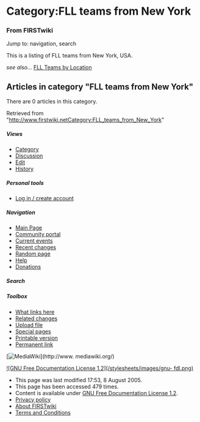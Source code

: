 # Category:FLL teams from New York

### From FIRSTwiki

Jump to: navigation, search

This is a listing of FLL teams from New York, USA.

_see also..._ [FLL Teams by Location](FLL_Teams_by_Location "FLL
Teams by Location" )

  

## Articles in category "FLL teams from New York"

There are 0 articles in this category.

Retrieved from
"<http://www.firstwiki.netCategory:FLL_teams_from_New_York>"

##### Views

  * [Category](Category:FLL_teams_from_New_York)
  * [Discussion](/index.php?title=Category_talk:FLL_teams_from_New_York&action=edit)
  * [Edit](/index.php?title=Category:FLL_teams_from_New_York&action=edit)
  * [History](/index.php?title=Category:FLL_teams_from_New_York&action=history)

##### Personal tools

  * [Log in / create account](/index.php?title=Special:Userlogin&returnto=Category:FLL_teams_from_New_York)

[](Main_Page "Main Page" )

##### Navigation

  * [Main Page](Main_Page)
  * [Community portal](FIRSTwiki:Community_portal)
  * [Current events](Current_events)
  * [Recent changes](Special:Recentchanges)
  * [Random page](Special:Random)
  * [Help](Help:Contents)
  * [Donations](FIRSTwiki:Site_support)

##### Search



##### Toolbox

  * [What links here](Special:Whatlinkshere/Category:FLL_teams_from_New_York)
  * [Related changes](Special:Recentchangeslinked/Category:FLL_teams_from_New_York)
  * [Upload file](Special:Upload)
  * [Special pages](Special:Specialpages)
  * [Printable version](/index.php?title=Category:FLL_teams_from_New_York&printable=yes)
  * [Permanent link](/index.php?title=Category:FLL_teams_from_New_York&oldid=40623)

[![MediaWiki](/skins/common/images/poweredby_mediawiki_88x31.png)](http://www.
mediawiki.org/)

[![GNU Free Documentation License 1.2](/stylesheets/images/gnu-
fdl.png)](http://www.gnu.org/copyleft/fdl.html)

  * This page was last modified 17:53, 8 August 2005.
  * This page has been accessed 479 times.
  * Content is available under [GNU Free Documentation License 1.2](http://www.gnu.org/copyleft/fdl.html "http://www.gnu.org/copyleft/fdl.html" ).
  * [Privacy policy](FIRSTwiki:Privacy_policy "FIRSTwiki:Privacy policy" )
  * [About FIRSTwiki](FIRSTwiki:About "FIRSTwiki:About" )
  * [Terms and Conditions](FIRSTwiki:Terms_and_conditions "FIRSTwiki:Terms and conditions" )


